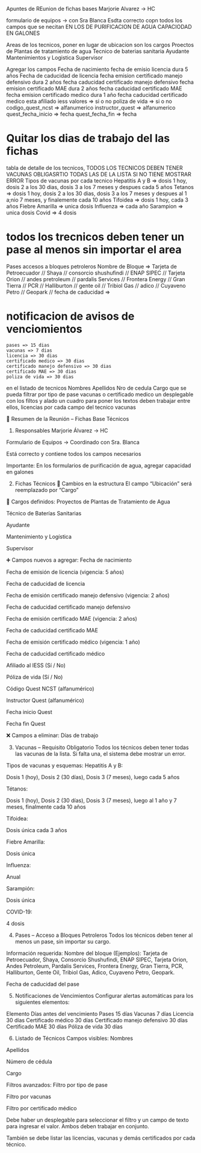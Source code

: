 Apuntes de REunion de fichas bases
    Marjorie Alvarez -> HC

formulario de equipos -> con Sra Blanca 
    Esdta correcto copn todos los campos que se necitan
    EN LOS DE PURIFICACION DE AGUA CAPACIODAD EN GALONES 


Areas de los tecnicos, poner en lugar de ubicacion son los cargos
    Proectos de Plantas de tratamiento de agua
    Tecnico de baterias sanitaria
    Ayudante
    Mantenimientos y Logistica
    Supervisor

Agregar los campos
    Fecha de nacimiento 
    fecha de emisio licencia dura 5 años
    Fecha de caducidad de licencia
    fecha emision certificado manejo defensivo dura 2 años
    fecha caducidad certificado manejo defensivo
    fecha emision certificado MAE  dura 2 años
    fecha caducidad certificado MAE
    fecha emision certificado medico dura 1 año
    fecha caducidad certificado medico
    esta afiliado iess valores => si o no 
    poliza de vida => si o no
    codigo_quest_ncst => alfanumerico
    instructor_quest => alfanumerico 
    quest_fecha_inicio => fecha
    quest_fecha_fin => fecha


# Quitar los dias de trabajo del las fichas 

 
tabla de detalle de los tecnicos, TODOS LOS TECNICOS DEBEN TENER VACUNAS OBLIGASRTIO TODAS LAS DE LA LISTA SI NO TIENE MOSTRAR ERROR 
    Tipos de vacunas por cada tecnico
        Hepatitis A y B =>  dosis 1 hoy, dosis 2  a los 30 dias, dosis 3 a los 7 meses y despues cada 5 años
        Tetanos  => dosis 1 hoy, dosis 2 a los 30 dias, dosis 3 a los 7 meses y despues al 1 a;nio 7 meses, y finalemente cada 10 años
        Tifoidea => dosis 1 hoy, cada 3 años
        Fiebre Amarilla =>  unica dosis
        Influenza =>  cada año
        Sarampion  =>  unica dosis
        Covid => 4 dosis
    

# todos los trecnicos deben tener un pase al menos sin importar el area 
Pases accesos a bloques petroleros
    Nombre de Bloque => Tarjeta de Petroecuador // Shaya // consorcio shushufindi // ENAP SIPEC // Tarjeta Orion // andes pretroleum // pardalis Services //  Frontera Energy // Gran Tierra // PCR // Halliburton // gente oil // Tribiol Gas //  adico // Cuyaveno Petro // Geopark // 
    fecha de caducidad => 


# notificacion de avisos de venciomientos
    pases => 15 dias
    vacunas => 7 dias
    licencia => 30 dias
    certificado medico => 30 dias
    certificado manejo defensivo => 30 dias
    certificado MAE => 30 dias
    poliza de vida => 30 dias


en el listado de tecnicos
    Nombres
    Apellidos
    Nro de cedula
    Cargo
    que se pueda filtrar por tipo de pase vacunas o certificado medico 
    un desplegable con los filtos y alado un cuadro para poner los textos deben trabajar entre ellos, licencias por cada campo del tecnico
    vacunas 




📝 Resumen de la Reunión – Fichas Base Técnicos
1. Responsables
Marjorie Álvarez → HC

Formulario de Equipos → Coordinado con Sra. Blanca

Está correcto y contiene todos los campos necesarios

Importante: En los formularios de purificación de agua, agregar capacidad en galones

2. Fichas Técnicos
🔁 Cambios en la estructura
El campo “Ubicación” será reemplazado por “Cargo”

📌 Cargos definidos:
Proyectos de Plantas de Tratamiento de Agua

Técnico de Baterías Sanitarias

Ayudante

Mantenimiento y Logística

Supervisor

➕ Campos nuevos a agregar:
Fecha de nacimiento

Fecha de emisión de licencia (vigencia: 5 años)

Fecha de caducidad de licencia

Fecha de emisión certificado manejo defensivo (vigencia: 2 años)

Fecha de caducidad certificado manejo defensivo

Fecha de emisión certificado MAE (vigencia: 2 años)

Fecha de caducidad certificado MAE

Fecha de emisión certificado médico (vigencia: 1 año)

Fecha de caducidad certificado médico

Afiliado al IESS (Sí / No)

Póliza de vida (Sí / No)

Código Quest NCST (alfanumérico)

Instructor Quest (alfanumérico)

Fecha inicio Quest

Fecha fin Quest

❌ Campos a eliminar:
Días de trabajo

3. Vacunas – Requisito Obligatorio
Todos los técnicos deben tener todas las vacunas de la lista.
Si falta una, el sistema debe mostrar un error.

Tipos de vacunas y esquemas:
Hepatitis A y B:

Dosis 1 (hoy), Dosis 2 (30 días), Dosis 3 (7 meses), luego cada 5 años

Tétanos:

Dosis 1 (hoy), Dosis 2 (30 días), Dosis 3 (7 meses), luego al 1 año y 7 meses, finalmente cada 10 años

Tifoidea:

Dosis única cada 3 años

Fiebre Amarilla:

Dosis única

Influenza:

Anual

Sarampión:

Dosis única

COVID-19:

4 dosis

4. Pases – Acceso a Bloques Petroleros
Todos los técnicos deben tener al menos un pase, sin importar su cargo.

Información requerida:
Nombre del bloque (Ejemplos):
Tarjeta de Petroecuador, Shaya, Consorcio Shushufindi, ENAP SIPEC, Tarjeta Orion, Andes Petroleum, Pardalis Services, Frontera Energy, Gran Tierra, PCR, Halliburton, Gente Oil, Tribiol Gas, Adico, Cuyaveno Petro, Geopark.

Fecha de caducidad del pase

5. Notificaciones de Vencimientos
Configurar alertas automáticas para los siguientes elementos:

Elemento	Días antes del vencimiento
Pases	15 días
Vacunas	7 días
Licencia	30 días
Certificado médico	30 días
Certificado manejo defensivo	30 días
Certificado MAE	30 días
Póliza de vida	30 días

6. Listado de Técnicos
Campos visibles:
Nombres

Apellidos

Número de cédula

Cargo

Filtros avanzados:
Filtro por tipo de pase

Filtro por vacunas

Filtro por certificado médico

Debe haber un desplegable para seleccionar el filtro y un campo de texto para ingresar el valor. Ambos deben trabajar en conjunto.

También se debe listar las licencias, vacunas y demás certificados por cada técnico.

